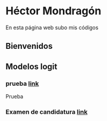 # Héctor Mondragón
En esta página web subo mis códigos

## Bienvenidos

## Modelos logit

### prueba [link](prueba)

Prueba 

### Examen de candidatura [link](Candidatura)

